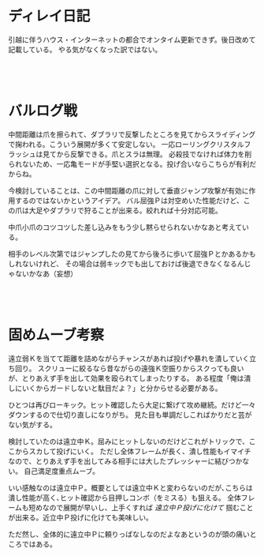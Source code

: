 # ディレイ日記

引越に伴うハウス・インターネットの都合でオンタイム更新できず。後日改めて記載している。
やる気がなくなった訳ではない。

　  
　  

# バルログ戦

中間距離は爪を擦られて、ダブラリで反撃したところを見てからスライディングで掬われる。こういう展開が多くて安定しない。
一応ローリングクリスタルフラッシュは見てから反撃できる。爪とスラは無理。
必殺技でなければ体力を削られないため、一応亀モードが手堅い選択となる。投げ合いならこちらが有利だからね。

今検討していることは、この中間距離の爪に対して垂直ジャンプ攻撃が有効に作用するのではないかというアイデア。
バル屈強Ｐは対空めいた性能だけど、この爪は大足やダブラリで狩ることが出来る。絞れれば十分対応可能。

中爪小爪のコツコツした差し込みをもう少し黙らせられないかなあと考えている。

相手のレベル次第ではジャンプしたの見てから後ろに歩いて屈強Ｐとかあるかもしれないけれど、
その場合は弱キックでも出しておけば後退できなくなるんじゃないかなあ（妄想）

　  
　  

# 固めムーブ考察

遠立弱Ｋを当てて距離を詰めながらチャンスがあれば投げや暴れを潰していく立ち回り。
スクリューに絞るなら昔ながらの遠強Ｋ空振りからスクっても良いが、とりあえず手を出して効果を殴られてしまったりする。
ある程度「俺は潰しにいくからガードしないと駄目だよ？」と分からせる必要がある。

ひとつは再びローキック。ヒット確認したら大足に繋げて攻め継続。だけど一々ダウンするので仕切り直しになりがち。
見た目も単調だしこればかりだと芸がない気がする。

検討していたのは遠立中Ｋ。屈みにヒットしないのだけどこれがトリックで、ここからスカして投げにいく。
ただし全体フレームが長く、潰し性能もイマイチなので、とりあえず手を出してみる相手には大したプレッシャーに結びつかない。
自己満足度重点ムーブ。

いい感触なのは遠立中Ｐ。概要としては遠立中Ｋと変わらないのだが､こちらは潰し性能が高く､ヒット確認から目押しコンボ（をミスる）も狙える。
全体フレームも短めなので展開が早いし、上手くすれば *遠立中Ｐ投げに化けて* 掴むことが出来る。近立中Ｐ投げに化けても美味しい。

ただ然し、全体的に遠立中Ｐに頼りっぱなしなのだよなあというのが頭の痛いところではある。
